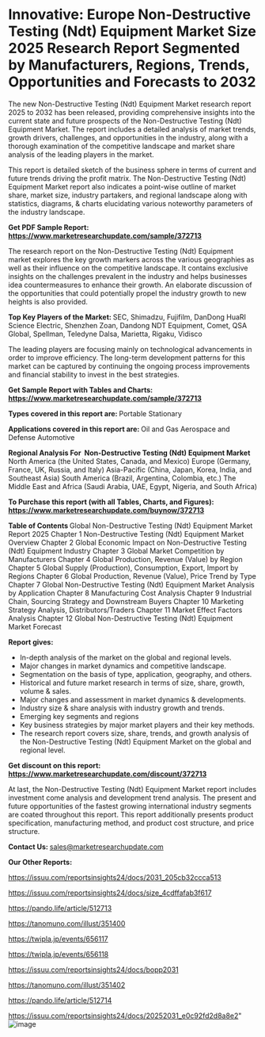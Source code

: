 # Innovative: Europe Non-Destructive Testing (Ndt) Equipment Market Size 2025 Research Report Segmented by Manufacturers, Regions, Trends, Opportunities and Forecasts to 2032

The new Non-Destructive Testing (Ndt) Equipment Market research report 2025 to 2032 has been released, providing comprehensive insights into the current state and future prospects of the Non-Destructive Testing (Ndt) Equipment Market. The report includes a detailed analysis of market trends, growth drivers, challenges, and opportunities in the industry, along with a thorough examination of the competitive landscape and market share analysis of the leading players in the market.

This report is detailed sketch of the business sphere in terms of current and future trends driving the profit matrix. The Non-Destructive Testing (Ndt) Equipment Market report also indicates a point-wise outline of market share, market size, industry partakers, and regional landscape along with statistics, diagrams, &amp; charts elucidating various noteworthy parameters of the industry landscape.

<strong><b>Get PDF Sample Report: <a href=https://www.marketresearchupdate.com/sample/372713>https://www.marketresearchupdate.com/sample/372713</a></b></strong>

The research report on the Non-Destructive Testing (Ndt) Equipment market explores the key growth markers across the various geographies as well as their influence on the competitive landscape. It contains exclusive insights on the challenges prevalent in the industry and helps businesses idea countermeasures to enhance their growth. An elaborate discussion of the opportunities that could potentially propel the industry growth to new heights is also provided.

<strong><b>Top Key Players of the Market:
</b></strong>SEC, Shimadzu, Fujifilm, DanDong HuaRI Science Electric, Shenzhen Zoan, Dandong NDT Equipment, Comet, QSA Global, Spellman, Teledyne Dalsa, Marietta, Rigaku, Vidisco<strong><b>
</b></strong>

The leading players are focusing mainly on technological advancements in order to improve efficiency. The long-term development patterns for this market can be captured by continuing the ongoing process improvements and financial stability to invest in the best strategies.

<strong><b>Get Sample Report with Tables and Charts: <a href=https://www.marketresearchupdate.com/sample/372713>https://www.marketresearchupdate.com/sample/372713</a></b></strong>

<strong><b>Types covered in this report are:
</b></strong>Portable
Stationary<strong><b>
</b></strong>

<strong><b>Applications covered in this report are:
</b></strong>Oil and Gas
Aerospace and Defense
Automotive<strong><b>
</b></strong>

<strong><b>Regional Analysis For  Non-Destructive Testing (Ndt) Equipment Market</b></strong><strong><b>
</b></strong>North America (the United States, Canada, and Mexico)
Europe (Germany, France, UK, Russia, and Italy)
Asia-Pacific (China, Japan, Korea, India, and Southeast Asia)
South America (Brazil, Argentina, Colombia, etc.)
The Middle East and Africa (Saudi Arabia, UAE, Egypt, Nigeria, and South Africa)

<strong><b>To Purchase this report (with all Tables, Charts, and Figures): <a href=https://www.marketresearchupdate.com/buynow/372713>https://www.marketresearchupdate.com/buynow/372713</a></b></strong>

<strong><b>Table of Contents</b></strong><strong><b>
</b></strong>Global Non-Destructive Testing (Ndt) Equipment Market Report 2025
Chapter 1 Non-Destructive Testing (Ndt) Equipment Market Overview
Chapter 2 Global Economic Impact on Non-Destructive Testing (Ndt) Equipment Industry
Chapter 3 Global Market Competition by Manufacturers
Chapter 4 Global Production, Revenue (Value) by Region
Chapter 5 Global Supply (Production), Consumption, Export, Import by Regions
Chapter 6 Global Production, Revenue (Value), Price Trend by Type
Chapter 7 Global Non-Destructive Testing (Ndt) Equipment Market Analysis by Application
Chapter 8 Manufacturing Cost Analysis
Chapter 9 Industrial Chain, Sourcing Strategy and Downstream Buyers
Chapter 10 Marketing Strategy Analysis, Distributors/Traders
Chapter 11 Market Effect Factors Analysis
Chapter 12 Global Non-Destructive Testing (Ndt) Equipment Market Forecast

<strong><b>Report gives:</b></strong>

- In-depth analysis of the market on the global and regional levels.
- Major changes in market dynamics and competitive landscape.
- Segmentation on the basis of type, application, geography, and others.
- Historical and future market research in terms of size, share, growth, volume &amp; sales.
- Major changes and assessment in market dynamics &amp; developments.
- Industry size &amp; share analysis with industry growth and trends.
- Emerging key segments and regions
- Key business strategies by major market players and their key methods.
- The research report covers size, share, trends, and growth analysis of the Non-Destructive Testing (Ndt) Equipment Market on the global and regional level.

<strong><b>Get discount on this report: <a href=https://www.marketresearchupdate.com/discount/372713>https://www.marketresearchupdate.com/discount/372713</a></b></strong>

At last, the Non-Destructive Testing (Ndt) Equipment Market report includes investment come analysis and development trend analysis. The present and future opportunities of the fastest growing international industry segments are coated throughout this report. This report additionally presents product specification, manufacturing method, and product cost structure, and price structure.

<strong><b>Contact Us:
</b></strong>sales@marketresearchupdate.com

<strong>Our Other Reports:</strong>

<a href=https://issuu.com/reportsinsights24/docs/2031_205cb32ccca513>https://issuu.com/reportsinsights24/docs/2031_205cb32ccca513</a>

<a href=https://issuu.com/reportsinsights24/docs/size_4cdffafab3f617>https://issuu.com/reportsinsights24/docs/size_4cdffafab3f617</a>

<a href=https://pando.life/article/512713>https://pando.life/article/512713</a>

<a href=https://tanomuno.com/illust/351400>https://tanomuno.com/illust/351400</a>

<a href=https://twipla.jp/events/656117>https://twipla.jp/events/656117</a>

<a href=https://twipla.jp/events/656118>https://twipla.jp/events/656118</a>

<a href=https://issuu.com/reportsinsights24/docs/bopp2031>https://issuu.com/reportsinsights24/docs/bopp2031</a>

<a href=https://tanomuno.com/illust/351402>https://tanomuno.com/illust/351402</a>

<a href=https://pando.life/article/512714>https://pando.life/article/512714</a>

<a href=https://issuu.com/reportsinsights24/docs/20252031_e0c92fd2d8a8e2>https://issuu.com/reportsinsights24/docs/20252031_e0c92fd2d8a8e2</a>"
![image](https://github.com/user-attachments/assets/e0fbc33a-af5e-457e-ad7f-591b729ccfc6)

